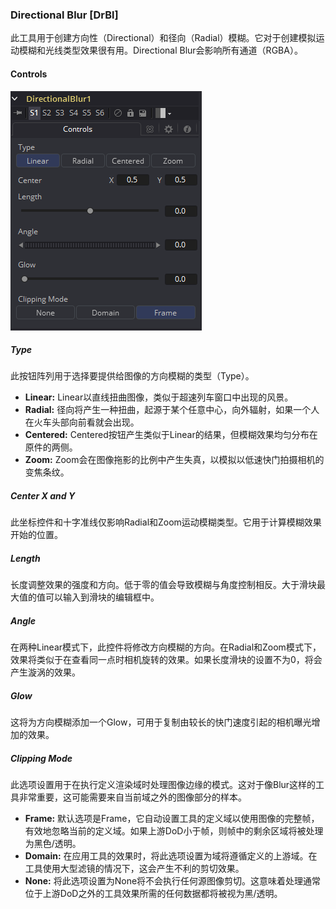 ### Directional Blur [DrBl]

此工具用于创建方向性（Directional）和径向（Radial）模糊。它对于创建模拟运动模糊和光线类型效果很有用。Directional Blur会影响所有通道（RGBA）。

#### Controls

![DrBl_Controls](images/DrBl_Controls.png)

##### Type

此按钮阵列用于选择要提供给图像的方向模糊的类型（Type）。

- **Linear:** Linear以直线扭曲图像，类似于超速列车窗口中出现的风景。
- **Radial:** 径向将产生一种扭曲，起源于某个任意中心，向外辐射，如果一个人在火车头部向前看就会出现。
- **Centered:** Centered按钮产生类似于Linear的结果，但模糊效果均匀分布在原件的两侧。
- **Zoom:** Zoom会在图像拖影的比例中产生失真，以模拟以低速快门拍摄相机的变焦条纹。

##### Center X and Y

此坐标控件和十字准线仅影响Radial和Zoom运动模糊类型。它用于计算模糊效果开始的位置。

##### Length

长度调整效果的强度和方向。低于零的值会导致模糊与角度控制相反。大于滑块最大值的值可以输入到滑块的编辑框中。

##### Angle

在两种Linear模式下，此控件将修改方向模糊的方向。在Radial和Zoom模式下，效果将类似于在查看同一点时相机旋转的效果。如果长度滑块的设置不为0，将会产生漩涡的效果。

##### Glow

这将为方向模糊添加一个Glow，可用于复制由较长的快门速度引起的相机曝光增加的效果。

##### Clipping Mode

此选项设置用于在执行定义渲染域时处理图像边缘的模式。这对于像Blur这样的工具非常重要，这可能需要来自当前域之外的图像部分的样本。

- **Frame:** 默认选项是Frame，它自动设置工具的定义域以使用图像的完整帧，有效地忽略当前的定义域。如果上游DoD小于帧，则帧中的剩余区域将被处理为黑色/透明。
- **Domain:** 在应用工具的效果时，将此选项设置为域将遵循定义的上游域。在工具使用大型滤镜的情况下，这会产生不利的剪切效果。
- **None:** 将此选项设置为None将不会执行任何源图像剪切。这意味着处理通常位于上游DoD之外的工具效果所需的任何数据都将被视为黑/透明。